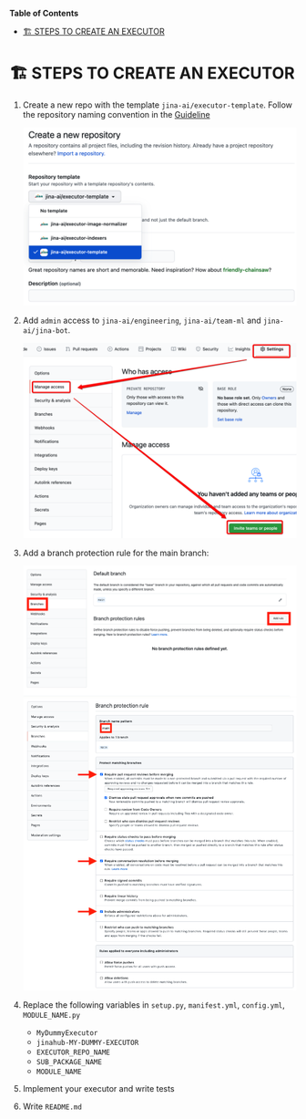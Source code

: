 <!-- START doctoc generated TOC please keep comment here to allow auto update -->
<!-- DON'T EDIT THIS SECTION, INSTEAD RE-RUN doctoc TO UPDATE -->
**Table of Contents**

- [🏗️ STEPS TO CREATE AN EXECUTOR](#-steps-to-create-an-executor)

<!-- END doctoc generated TOC please keep comment here to allow auto update -->

# 🏗️ STEPS TO CREATE AN EXECUTOR

1. Create a new repo with the template `jina-ai/executor-template`. Follow the repository naming convention in the [Guideline](GUIDELINES.md#repository)

	![create from github template](img/create.png)

1. Add `admin` access to `jina-ai/engineering`, `jina-ai/team-ml` and `jina-ai/jina-bot`.
   
   ![manage access](img/access.png)
   
1. Add a branch protection rule for the main branch:

   ![branch protection](img/branch-protection.png)
   ![branch rule](img/branch-rule.png)
   
1. Replace the following variables in `setup.py`, `manifest.yml`, `config.yml`, `MODULE_NAME.py`
	- `MyDummyExecutor`
	- `jinahub-MY-DUMMY-EXECUTOR`
	- `EXECUTOR_REPO_NAME`
	- `SUB_PACKAGE_NAME`
	- `MODULE_NAME`

1. Implement your executor and write tests

1. Write `README.md`